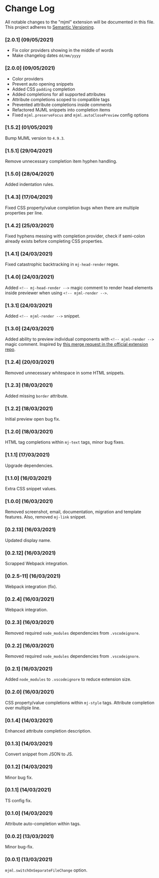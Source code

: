 # Change Log

All notable changes to the "mjml" extension will be documented in this file.
This project adheres to [Semantic Versioning](https://semver.org/).

### [2.0.1] (09/05/2021)

- Fix color providers showing in the middle of words
- Make changelog dates `dd/mm/yyyy`

### [2.0.0] (09/05/2021)

- Color providers
- Prevent auto opening snippets
- Added CSS `padding` completion
- Added completions for all supported attributes
- Attribute completions scoped to compatible tags
- Prevented attribute completions inside comments
- Refactored MJML snippets into completion items
- Fixed `mjml.preserveFocus` and `mjml.autoClosePreview` config options

### [1.5.2] (01/05/2021)

Bump MJML version to `4.9.3`.

### [1.5.1] (29/04/2021)

Remove unnecessary completion item hyphen handling.

### [1.5.0] (28/04/2021)

Added indentation rules.

### [1.4.3] (17/04/2021)

Fixed CSS property/value completion bugs when there are multiple properties per line.

### [1.4.2] (25/03/2021)

Fixed hyphens messing with completion provider, check if semi-colon already exists before completing CSS properties.

### [1.4.1] (24/03/2021)

Fixed catastrophic backtracking in `mj-head-render` regex.

### [1.4.0] (24/03/2021)

Added `<!-- mj-head-render -->` magic comment to render head elements inside previewer when using `<!-- mjml-render -->`.

### [1.3.1] (24/03/2021)

Added `<!-- mjml-render -->` snippet.

### [1.3.0] (24/03/2021)

Added ability to preview individual components with `<!-- mjml-render -->` magic comment. Inspired by [this merge request in the official extension repo](https://github.com/mjmlio/vscode-mjml/pull/18).

### [1.2.4] (20/03/2021)

Removed unnecessary whitespace in some HTML snippets.

### [1.2.3] (18/03/2021)

Added missing `border` attribute.

### [1.2.2] (18/03/2021)

Initial preview open bug fix.

### [1.2.0] (18/03/2021)

HTML tag completions within `mj-text` tags, minor bug fixes.

### [1.1.1] (17/03/2021)

Upgrade dependencies.

### [1.1.0] (16/03/2021)

Extra CSS snippet values.

### [1.0.0] (16/03/2021)

Removed screenshot, email, documentation, migration and template features. Also, removed `mj-link` snippet.

### [0.2.13] (16/03/2021)

Updated display name.

### [0.2.12] (16/03/2021)

Scrapped Webpack integration.

### [0.2.5-11] (16/03/2021)

Webpack integration (fix).

### [0.2.4] (16/03/2021)

Webpack integration.

### [0.2.3] (16/03/2021)

Removed required `node_modules` dependencies from `.vscodeignore`.

### [0.2.2] (16/03/2021)

Removed required `node_modules` dependencies from `.vscodeignore`.

### [0.2.1] (16/03/2021)

Added `node_modules` to `.vscodeignore` to reduce extension size.

### [0.2.0] (16/03/2021)

CSS property/value completions within `mj-style` tags.
Attribute completion over multiple line.

### [0.1.4] (14/03/2021)

Enhanced attribute completion description.

### [0.1.3] (14/03/2021)

Convert snippet from JSON to JS.

### [0.1.2] (14/03/2021)

Minor bug fix.

### [0.1.1] (14/03/2021)

TS config fix.

### [0.1.0] (14/03/2021)

Attribute auto-completion within tags.

### [0.0.2] (13/03/2021)

Minor bug-fix.

### [0.0.1] (13/03/2021)

`mjml.switchOnSeparateFileChange` option.
